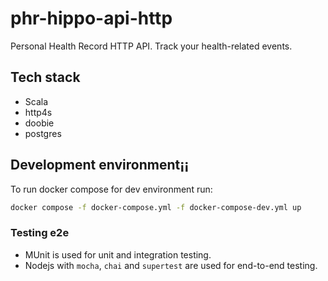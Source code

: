 # phr-hippo-api-http
Personal Health Record HTTP API. Track your health-related events.

## Tech stack
* Scala
* http4s
* doobie
* postgres

## Development environment¡¡

To run docker compose for dev environment run:

```bash
docker compose -f docker-compose.yml -f docker-compose-dev.yml up
```

### Testing e2e
* MUnit is used for unit and integration testing.
* Nodejs with `mocha`, `chai` and `supertest` are used for end-to-end testing.
